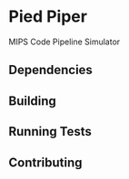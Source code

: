 # Pied Piper

MIPS Code Pipeline Simulator

## Dependencies

## Building

## Running Tests

## Contributing
